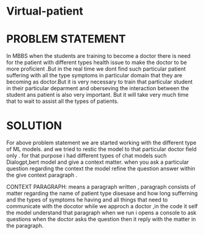 # Virtual-patient
# PROBLEM STATEMENT
In MBBS when the students are training to become a doctor there is need for the patient with different types health issue to make the doctor to be more proficient .But in the real time we dont find such particular patient suffering with all the type symptoms in particular domain that they are becoming as doctor.But it is very necessary to train that particular student in their particular deparment and oberseving the interaction between the student ans patient is also very important. But it will take very much time that to wait to assist all the types of patients.


# SOLUTION

For above problem statement we are started working with the different type of ML models. and we tried to restic the model to that particular doctor field only . for that purpose i had different types of chat models such Dialogpt,bert model and give a context matter. when you ask a particular question regarding the context the model refine the question answer within the give context paragraph .

CONTEXT PARAGRAPH: means a paragraph written , paragraph consists of matter regarding the name of patient type disesase and how long sufferning and the types of symptoms he having and all things that need to communicate with the docotor while we approch a doctor ,in the code it self the model understand that paragraph when we run i opens a console to ask questions when the doctor asks the question then it reply with the matter in the paragraph.
